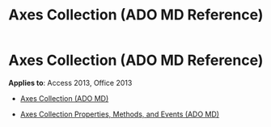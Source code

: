 ﻿---
title: Axes Collection (ADO MD Reference)
TOCTitle: Axes Collection (ADO MD)
ms:assetid: 9569659c-3bbb-4c53-be45-b29d69d465a5
ms:mtpsurl: https://msdn.microsoft.com/library/JJ249663(v=office.15)
ms:contentKeyID: 48546430
ms.date: 09/18/2015
mtps_version: v=office.15
---

# Axes Collection (ADO MD Reference)


**Applies to**: Access 2013, Office 2013



  - [Axes Collection (ADO MD)](axes-collection-ado-md.md)

  - [Axes Collection Properties, Methods, and Events (ADO MD)](axes-collection-properties-methods-and-events-ado-md.md)


